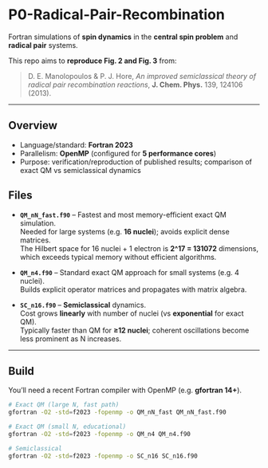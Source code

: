 # P0-Radical-Pair-Recombination

Fortran simulations of **spin dynamics** in the **central spin problem** and **radical pair** systems.

This repo aims to **reproduce Fig. 2 and Fig. 3** from:

> D. E. Manolopoulos & P. J. Hore, *An improved semiclassical theory of radical pair recombination reactions*, **J. Chem. Phys.** 139, 124106 (2013).

---

## Overview

- Language/standard: **Fortran 2023**
- Parallelism: **OpenMP** (configured for **5 performance cores**)
- Purpose: verification/reproduction of published results; comparison of exact QM vs semiclassical dynamics

## Files

- **`QM_nN_fast.f90`** – Fastest and most memory-efficient exact QM simulation.  
  Needed for large systems (e.g. **16 nuclei**); avoids explicit dense matrices.  
  The Hilbert space for 16 nuclei + 1 electron is **2^17 = 131072** dimensions, which exceeds typical memory without efficient algorithms.

- **`QM_n4.f90`** – Standard exact QM approach for small systems (e.g. 4 nuclei).  
  Builds explicit operator matrices and propagates with matrix algebra.

- **`SC_n16.f90`** – **Semiclassical** dynamics.  
  Cost grows **linearly** with number of nuclei (vs **exponential** for exact QM).  
  Typically faster than QM for **≥12 nuclei**; coherent oscillations become less prominent as N increases.

---

## Build

You’ll need a recent Fortran compiler with OpenMP (e.g. **gfortran 14+**).

```bash
# Exact QM (large N, fast path)
gfortran -O2 -std=f2023 -fopenmp -o QM_nN_fast QM_nN_fast.f90

# Exact QM (small N, educational)
gfortran -O2 -std=f2023 -fopenmp -o QM_n4 QM_n4.f90

# Semiclassical
gfortran -O2 -std=f2023 -fopenmp -o SC_n16 SC_n16.f90
